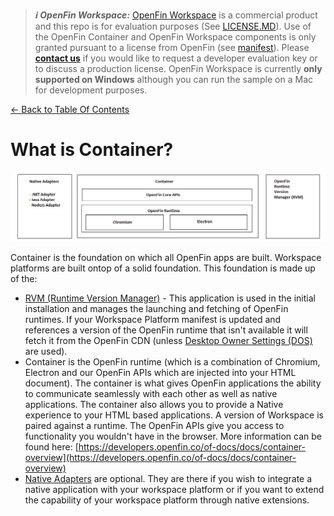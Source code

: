> **_:information_source: OpenFin Workspace:_** [OpenFin Workspace](https://www.openfin.co/workspace/) is a commercial product and this repo is for evaluation purposes (See [LICENSE.MD](../LICENSE.MD)). Use of the OpenFin Container and OpenFin Workspace components is only granted pursuant to a license from OpenFin (see [manifest](../public/manifest.fin.json)). Please [**contact us**](https://www.openfin.co/workspace/poc/) if you would like to request a developer evaluation key or to discuss a production license.
> OpenFin Workspace is currently **only supported on Windows** although you can run the sample on a Mac for development purposes.

[<- Back to Table Of Contents](../README.md)

# What is Container?

![What is container?](container.png)

Container is the foundation on which all OpenFin apps are built. Workspace platforms are built ontop of a solid foundation. This foundation is made up of the:

- [RVM (Runtime Version Manager)](https://developers.openfin.co/of-docs/docs/rvm) - This application is used in the initial installation and manages the launching and fetching of OpenFin runtimes. If your Workspace Platform manifest is updated and references a version of the OpenFin runtime that isn't available it will fetch it from the OpenFin CDN (unless [Desktop Owner Settings (DOS)](https://developers.openfin.co/of-docs/docs/desktop-owner-settings) are used).
- Container is the OpenFin runtime (which is a combination of Chromium, Electron and our OpenFin APIs which are injected into your HTML document). The container is what gives OpenFin applications the ability to communicate seamlessly with each other as well as native applications. The container also allows you to provide a Native experience to your HTML based applications. A version of Workspace is paired against a runtime. The OpenFin APIs give you access to functionality you wouldn't have in the browser. More information can be found here: [https://developers.openfin.co/of-docs/docs/container-overview](https://developers.openfin.co/of-docs/docs/container-overview)
- [Native Adapters](https://developers.openfin.co/of-docs/docs/overview-of-net-and-java) are optional. They are there if you wish to integrate a native application with your workspace platform or if you want to extend the capability of your workspace platform through native extensions.

